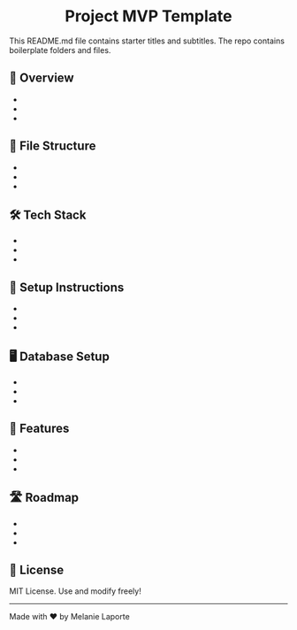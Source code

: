 <h1 align="center">Project MVP Template</h1>

This README.md file contains starter titles and subtitles. 
The repo contains boilerplate folders and files.
 
## 🚀 Overview
- 
- 
- 

## 📁 File Structure
- 
- 
- 

## 🛠 Tech Stack
- 
- 
- 

## 🔧 Setup Instructions
- 
- 
- 

## 🖥️ Database Setup
- 
- 
- 

## 🚀 Features
- 
- 
- 

## 🛣️ Roadmap
- 
- 
- 

## 📜 License

MIT License. Use and modify freely!

---

Made with ❤️ by Melanie Laporte
